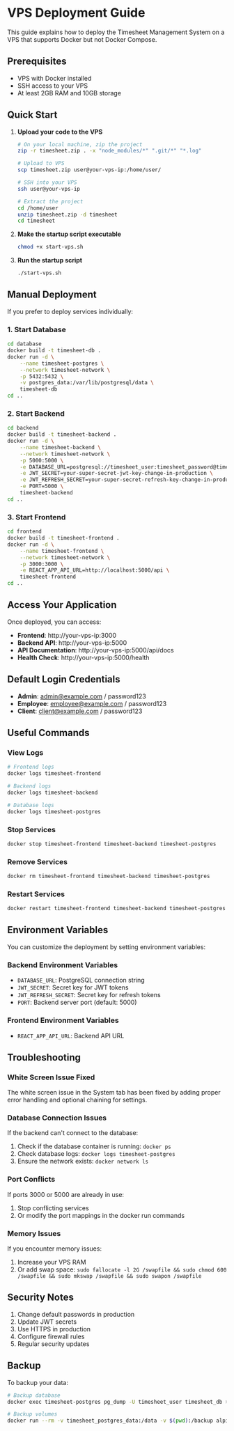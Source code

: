 # VPS Deployment Guide

This guide explains how to deploy the Timesheet Management System on a VPS that supports Docker but not Docker Compose.

## Prerequisites

- VPS with Docker installed
- SSH access to your VPS
- At least 2GB RAM and 10GB storage

## Quick Start

1. **Upload your code to the VPS**
   ```bash
   # On your local machine, zip the project
   zip -r timesheet.zip . -x "node_modules/*" ".git/*" "*.log"
   
   # Upload to VPS
   scp timesheet.zip user@your-vps-ip:/home/user/
   
   # SSH into your VPS
   ssh user@your-vps-ip
   
   # Extract the project
   cd /home/user
   unzip timesheet.zip -d timesheet
   cd timesheet
   ```

2. **Make the startup script executable**
   ```bash
   chmod +x start-vps.sh
   ```

3. **Run the startup script**
   ```bash
   ./start-vps.sh
   ```

## Manual Deployment

If you prefer to deploy services individually:

### 1. Start Database
```bash
cd database
docker build -t timesheet-db .
docker run -d \
    --name timesheet-postgres \
    --network timesheet-network \
    -p 5432:5432 \
    -v postgres_data:/var/lib/postgresql/data \
    timesheet-db
cd ..
```

### 2. Start Backend
```bash
cd backend
docker build -t timesheet-backend .
docker run -d \
    --name timesheet-backend \
    --network timesheet-network \
    -p 5000:5000 \
    -e DATABASE_URL=postgresql://timesheet_user:timesheet_password@timesheet-postgres:5432/timesheet_db \
    -e JWT_SECRET=your-super-secret-jwt-key-change-in-production \
    -e JWT_REFRESH_SECRET=your-super-secret-refresh-key-change-in-production \
    -e PORT=5000 \
    timesheet-backend
cd ..
```

### 3. Start Frontend
```bash
cd frontend
docker build -t timesheet-frontend .
docker run -d \
    --name timesheet-frontend \
    --network timesheet-network \
    -p 3000:3000 \
    -e REACT_APP_API_URL=http://localhost:5000/api \
    timesheet-frontend
cd ..
```

## Access Your Application

Once deployed, you can access:

- **Frontend**: http://your-vps-ip:3000
- **Backend API**: http://your-vps-ip:5000
- **API Documentation**: http://your-vps-ip:5000/api/docs
- **Health Check**: http://your-vps-ip:5000/health

## Default Login Credentials

- **Admin**: admin@example.com / password123
- **Employee**: employee@example.com / password123
- **Client**: client@example.com / password123

## Useful Commands

### View Logs
```bash
# Frontend logs
docker logs timesheet-frontend

# Backend logs
docker logs timesheet-backend

# Database logs
docker logs timesheet-postgres
```

### Stop Services
```bash
docker stop timesheet-frontend timesheet-backend timesheet-postgres
```

### Remove Services
```bash
docker rm timesheet-frontend timesheet-backend timesheet-postgres
```

### Restart Services
```bash
docker restart timesheet-frontend timesheet-backend timesheet-postgres
```

## Environment Variables

You can customize the deployment by setting environment variables:

### Backend Environment Variables
- `DATABASE_URL`: PostgreSQL connection string
- `JWT_SECRET`: Secret key for JWT tokens
- `JWT_REFRESH_SECRET`: Secret key for refresh tokens
- `PORT`: Backend server port (default: 5000)

### Frontend Environment Variables
- `REACT_APP_API_URL`: Backend API URL

## Troubleshooting

### White Screen Issue Fixed
The white screen issue in the System tab has been fixed by adding proper error handling and optional chaining for settings.

### Database Connection Issues
If the backend can't connect to the database:
1. Check if the database container is running: `docker ps`
2. Check database logs: `docker logs timesheet-postgres`
3. Ensure the network exists: `docker network ls`

### Port Conflicts
If ports 3000 or 5000 are already in use:
1. Stop conflicting services
2. Or modify the port mappings in the docker run commands

### Memory Issues
If you encounter memory issues:
1. Increase your VPS RAM
2. Or add swap space: `sudo fallocate -l 2G /swapfile && sudo chmod 600 /swapfile && sudo mkswap /swapfile && sudo swapon /swapfile`

## Security Notes

1. Change default passwords in production
2. Update JWT secrets
3. Use HTTPS in production
4. Configure firewall rules
5. Regular security updates

## Backup

To backup your data:
```bash
# Backup database
docker exec timesheet-postgres pg_dump -U timesheet_user timesheet_db > backup.sql

# Backup volumes
docker run --rm -v timesheet_postgres_data:/data -v $(pwd):/backup alpine tar czf /backup/postgres_backup.tar.gz -C /data .
```
